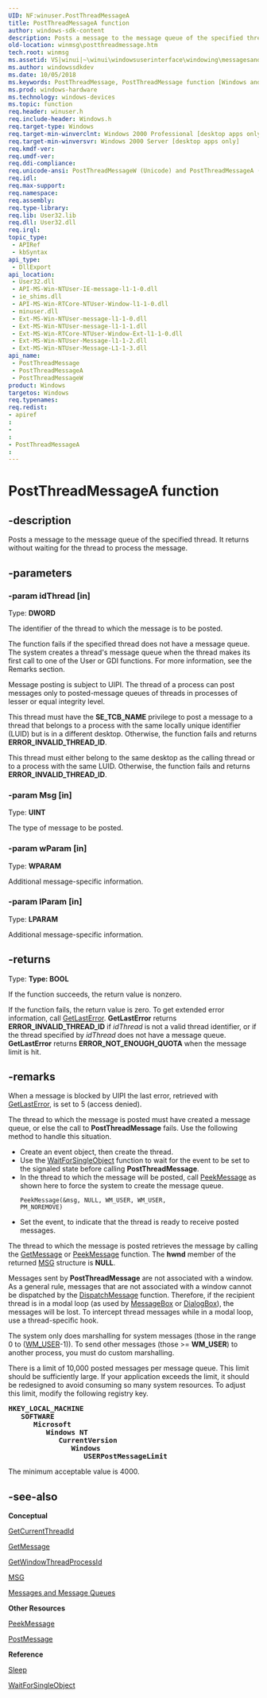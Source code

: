 ```yaml
---
UID: NF:winuser.PostThreadMessageA
title: PostThreadMessageA function
author: windows-sdk-content
description: Posts a message to the message queue of the specified thread. It returns without waiting for the thread to process the message.
old-location: winmsg\postthreadmessage.htm
tech.root: winmsg
ms.assetid: VS|winui|~\winui\windowsuserinterface\windowing\messagesandmessagequeues\messagesandmessagequeuesreference\messagesandmessagequeuesfunctions\postthreadmessage.htm
ms.author: windowssdkdev
ms.date: 10/05/2018
ms.keywords: PostThreadMessage, PostThreadMessage function [Windows and Messages], PostThreadMessageA, PostThreadMessageW, _win32_PostThreadMessage, _win32_postthreadmessage_cpp, winmsg.postthreadmessage, winui._win32_postthreadmessage, winuser/PostThreadMessage, winuser/PostThreadMessageA, winuser/PostThreadMessageW
ms.prod: windows-hardware
ms.technology: windows-devices
ms.topic: function
req.header: winuser.h
req.include-header: Windows.h
req.target-type: Windows
req.target-min-winverclnt: Windows 2000 Professional [desktop apps only]
req.target-min-winversvr: Windows 2000 Server [desktop apps only]
req.kmdf-ver: 
req.umdf-ver: 
req.ddi-compliance: 
req.unicode-ansi: PostThreadMessageW (Unicode) and PostThreadMessageA (ANSI)
req.idl: 
req.max-support: 
req.namespace: 
req.assembly: 
req.type-library: 
req.lib: User32.lib
req.dll: User32.dll
req.irql: 
topic_type:
 - APIRef
 - kbSyntax
api_type:
 - DllExport
api_location:
 - User32.dll
 - API-MS-Win-NTUser-IE-message-l1-1-0.dll
 - ie_shims.dll
 - API-MS-Win-RTCore-NTUser-Window-l1-1-0.dll
 - minuser.dll
 - Ext-MS-Win-NTUser-message-l1-1-0.dll
 - Ext-MS-Win-NTUser-message-l1-1-1.dll
 - Ext-MS-Win-RTCore-NTUser-Window-Ext-l1-1-0.dll
 - Ext-MS-Win-NTUser-Message-l1-1-2.dll
 - Ext-MS-Win-NTUser-Message-L1-1-3.dll
api_name:
 - PostThreadMessage
 - PostThreadMessageA
 - PostThreadMessageW
product: Windows
targetos: Windows
req.typenames: 
req.redist: 
- apiref
: 
- 
: 
- PostThreadMessageA
: 
---
```


# PostThreadMessageA function


## -description


Posts a message to the message queue of the specified thread. It returns without waiting for the thread to process the message.


## -parameters




### -param idThread [in]

Type: <b>DWORD</b>

The identifier of the thread to which the message is to be posted.

The function fails if the specified thread does not have a message queue. The system creates a thread's message queue when the thread makes its first call to one of the User or GDI functions. For more information, see the Remarks section.

Message posting is subject to UIPI. The thread of a process can post messages only to posted-message queues of threads in processes of lesser or equal integrity level.

 This thread must have the <b>SE_TCB_NAME</b> privilege to post a message to a thread that belongs to a process with the same locally unique identifier (LUID) but is in a different desktop. Otherwise, the function fails and returns <b>ERROR_INVALID_THREAD_ID</b>.

 This thread must either belong to the same desktop as the calling thread or to a process with the same LUID. Otherwise, the function fails and returns <b>ERROR_INVALID_THREAD_ID</b>.


### -param Msg [in]

Type: <b>UINT</b>

The type of message to be posted.


### -param wParam [in]

Type: <b>WPARAM</b>

Additional message-specific information.


### -param lParam [in]

Type: <b>LPARAM</b>

Additional message-specific information.


## -returns



Type: <strong>Type: <b>BOOL</b>
</strong>

If the function succeeds, the return value is nonzero.

If the function fails, the return value is zero. To get extended error information, call <a href="https://msdn.microsoft.com/d852e148-985c-416f-a5a7-27b6914b45d4">GetLastError</a>. <b>GetLastError</b> returns <b>ERROR_INVALID_THREAD_ID</b> if <i>idThread</i> is not a valid thread identifier, or if the thread specified by <i>idThread</i> does not have a message queue. <b>GetLastError</b> returns <b>ERROR_NOT_ENOUGH_QUOTA</b> when the message limit is hit. 




## -remarks



 When a message is blocked by UIPI the last error, retrieved with <a href="https://msdn.microsoft.com/d852e148-985c-416f-a5a7-27b6914b45d4">GetLastError</a>, is set to 5 (access denied).

The thread to which the message is posted must have created a message queue, or else the call to <b>PostThreadMessage</b> fails. Use the following method to handle this situation. 

				

<ul>
<li>
Create an event object, then create the thread.

</li>
<li>
Use the <a href="https://msdn.microsoft.com/e37ebff7-b44e-469d-81ab-7a6bd1a0c822">WaitForSingleObject</a> function to wait for the event to be set to the signaled state before calling <b>PostThreadMessage</b>.

</li>
<li>
In the thread to which the message will be posted, call <a href="https://msdn.microsoft.com/en-us/library/ms644943(v=VS.85).aspx">PeekMessage</a> as shown here to force the system to create the message queue.

<code>PeekMessage(&amp;msg, NULL, WM_USER, WM_USER, PM_NOREMOVE)</code>

</li>
<li>
Set the event, to indicate that the thread is ready to receive posted messages.

</li>
</ul>
The thread to which the message is posted retrieves the message by calling the <a href="https://msdn.microsoft.com/en-us/library/ms644936(v=VS.85).aspx">GetMessage</a> or <a href="https://msdn.microsoft.com/en-us/library/ms644943(v=VS.85).aspx">PeekMessage</a> function. The <b>hwnd</b> member of the returned <a href="https://msdn.microsoft.com/en-us/library/ms644958(v=VS.85).aspx">MSG</a> structure is <b>NULL</b>.

Messages sent by <b>PostThreadMessage</b> are not associated with a window. As a general rule, messages that are not associated with a window cannot be dispatched by the <a href="https://msdn.microsoft.com/en-us/library/ms644934(v=VS.85).aspx">DispatchMessage</a> function. Therefore, if the recipient thread is in a modal loop (as used by <a href="https://msdn.microsoft.com/en-us/library/ms645505(v=VS.85).aspx">MessageBox</a> or <a href="https://msdn.microsoft.com/en-us/library/ms645452(v=VS.85).aspx">DialogBox</a>), the messages will be lost. To intercept thread messages while in a modal loop, use a thread-specific hook.

The system only does marshalling for system messages (those in the range 0 to (<a href="https://msdn.microsoft.com/en-us/library/ms644931(v=VS.85).aspx">WM_USER</a>-1)). To send other messages (those &gt;= <b>WM_USER</b>) to another process, you must do custom marshalling.

 There is a limit of 10,000 posted messages per message queue. This limit should be sufficiently large. If your application exceeds the limit, it should be redesigned to avoid consuming so many system resources. To adjust this limit, modify the following registry key.


<pre xml:space="preserve"><b>HKEY_LOCAL_MACHINE</b>
   <b>SOFTWARE</b>
      <b>Microsoft</b>
         <b>Windows NT</b>
            <b>CurrentVersion</b>
               <b>Windows</b>
                  <b>USERPostMessageLimit</b></pre>


The minimum acceptable value is 4000.
			




## -see-also




<b>Conceptual</b>



<a href="https://msdn.microsoft.com/a496f61a-e027-44e7-8b22-4f6651d7afb2">GetCurrentThreadId</a>



<a href="https://msdn.microsoft.com/en-us/library/ms644936(v=VS.85).aspx">GetMessage</a>



<a href="https://msdn.microsoft.com/en-us/library/ms633522(v=VS.85).aspx">GetWindowThreadProcessId</a>



<a href="https://msdn.microsoft.com/en-us/library/ms644958(v=VS.85).aspx">MSG</a>



<a href="https://msdn.microsoft.com/en-us/library/ms632590(v=VS.85).aspx">Messages and Message Queues</a>



<b>Other Resources</b>



<a href="https://msdn.microsoft.com/en-us/library/ms644943(v=VS.85).aspx">PeekMessage</a>



<a href="https://msdn.microsoft.com/en-us/library/ms644944(v=VS.85).aspx">PostMessage</a>



<b>Reference</b>



<a href="https://msdn.microsoft.com/934d37ea-402c-4118-bd7e-87b5fce80fca">Sleep</a>



<a href="https://msdn.microsoft.com/e37ebff7-b44e-469d-81ab-7a6bd1a0c822">WaitForSingleObject</a>
 

 

